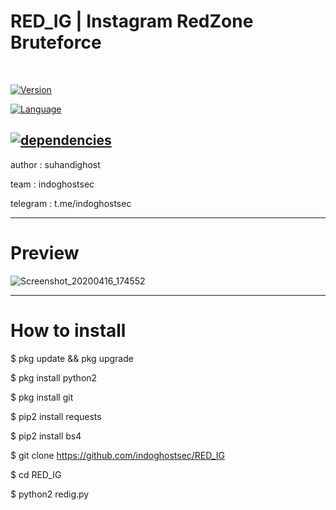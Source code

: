 # RED_IG | Instagram RedZone Bruteforce
<br>

<a href="https://github.com/indoghostsec"><img alt="Version" src="https://img.shields.io/badge/Version-1.0-brightgreen"/></a>

<a href="https://github.com/indoghostsec"><img alt="Language" src="https://img.shields.io/badge/Language-Python-brightgreen"/></a>

<a href="https://github.com/indoghostsec"><img alt="dependencies" src="https://img.shields.io/badge/Type Tools-Instagram%20Hacking-lightgrey"/></a>
-----------------------------------


author : suhandighost

team : indoghostsec

telegram : t.me/indoghostsec


-----------------------------------
# Preview
![Screenshot_20200416_174552](https://user-images.githubusercontent.com/63348744/79447519-31196e80-800a-11ea-8c14-ef22dd96bc9d.png)


-----------------------------------



# How to install

$ pkg update && pkg upgrade

$ pkg install python2

$ pkg install git

$ pip2 install requests

$ pip2 install bs4

$ git clone https://github.com/indoghostsec/RED_IG

$ cd RED_IG

$ python2 redig.py
